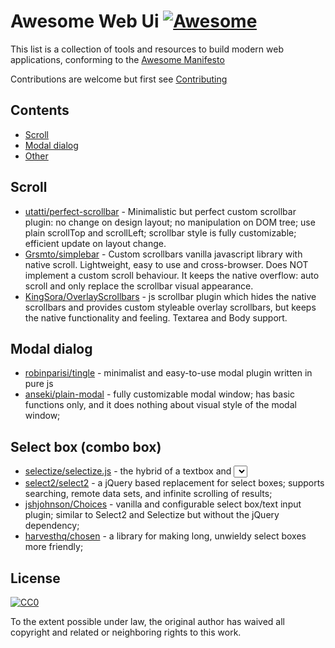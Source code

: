 # Awesome Web Ui [![Awesome](https://cdn.rawgit.com/sindresorhus/awesome/d7305f38d29fed78fa85652e3a63e154dd8e8829/media/badge.svg)](https://github.com/sindresorhus/awesome)

This list is a collection of tools and resources to build modern web applications, conforming to the [Awesome Manifesto](https://github.com/sindresorhus/awesome/blob/master/awesome.md)

Contributions are welcome but first see [Contributing](#contributing)

## Contents

- [Scroll](#scroll)
- [Modal dialog](#modal-dialog)
- [Other](#other)


## Scroll

- [utatti/perfect-scrollbar](https://github.com/utatti/perfect-scrollbar) - Minimalistic but perfect custom scrollbar plugin: no change on design layout; no manipulation on DOM tree; use plain scrollTop and scrollLeft; scrollbar style is fully customizable; efficient update on layout change.
- [Grsmto/simplebar](https://github.com/Grsmto/simplebar) - Custom scrollbars vanilla javascript library with native scroll. Lightweight, easy to use and cross-browser. Does NOT implement a custom scroll behaviour. It keeps the native overflow: auto scroll and only replace the scrollbar visual appearance.
- [KingSora/OverlayScrollbars](https://github.com/KingSora/OverlayScrollbars) - js scrollbar plugin which hides the native scrollbars and provides custom styleable overlay scrollbars, but keeps the native functionality and feeling. Textarea and Body support.



## Modal dialog

- [robinparisi/tingle](https://github.com/robinparisi/tingle) - minimalist and easy-to-use modal plugin written in pure js
- [anseki/plain-modal](https://github.com/anseki/plain-modal) - fully customizable modal window; has basic functions only, and it does nothing about visual style of the modal window;


## Select box (combo box)

- [selectize/selectize.js](https://github.com/selectize/selectize.js) -  the hybrid of a textbox and <select> box. It's jQuery based and it has autocomplete and native-feeling keyboard navigation; useful for tagging, contact lists, etc;
- [select2/select2](https://github.com/select2/select2) - a jQuery based replacement for select boxes; supports searching, remote data sets, and infinite scrolling of results;
- [jshjohnson/Choices](https://github.com/jshjohnson/Choices) - vanilla and configurable select box/text input plugin; similar to Select2 and Selectize but without the jQuery dependency;
- [harvesthq/chosen](https://github.com/harvesthq/chosen) - a library for making long, unwieldy select boxes more friendly;



## License

[![CC0](http://mirrors.creativecommons.org/presskit/buttons/88x31/svg/cc-zero.svg)](https://creativecommons.org/publicdomain/zero/1.0/)

To the extent possible under law, the original author has waived all copyright and related or neighboring rights to this work.
